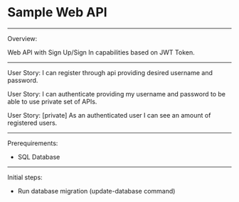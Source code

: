 # Sample Web API

***
Overview:

Web API with Sign Up/Sign In capabilities based on JWT Token.

***

User Story: I can register through api providing desired username and password.

User Story: I can authenticate providing my username and password to be able to use private set of APIs.

User Story: [private] As an authenticated user I can see an amount of registered users.

***
Prerequirements:
- SQL Database
***
Initial steps:
- Run database migration (update-database command)
